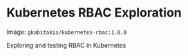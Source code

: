 # Kubernetes RBAC Exploration

Image: `gkabitakis/kubernetes-rbac:1.0.0`

Exploring and testing RBAC in Kubernetes
